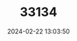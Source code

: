---
title: "33134"
category: "Shorea pauciflora"
draft: false
date: 2024-02-22 13:03:50
languages:
  English: ["Dark Red Meranti", "Red Lauan"]
  Undetermined: ["Nemesu"]
---